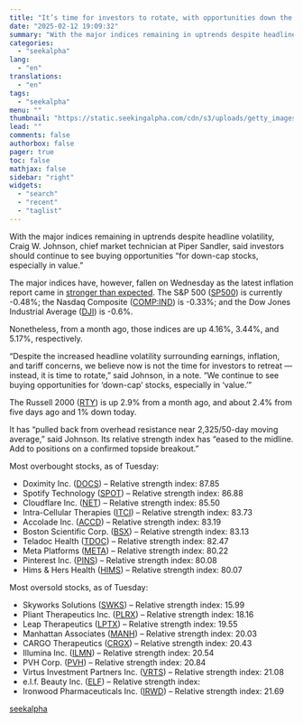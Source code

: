 ```yaml
---
title: "It’s time for investors to rotate, with opportunities down the market cap – Piper Sandler"
date: "2025-02-12 19:09:32"
summary: "With the major indices remaining in uptrends despite headline volatility, Craig W. Johnson, chief market technician at Piper Sandler, said investors should continue to see buying opportunities “for down-cap stocks, especially in value.” The major indices have, however, fallen on Wednesday as the latest inflation report came in stronger than..."
categories:
  - "seekalpha"
lang:
  - "en"
translations:
  - "en"
tags:
  - "seekalpha"
menu: ""
thumbnail: "https://static.seekingalpha.com/cdn/s3/uploads/getty_images/1340690121/image_1340690121.jpg"
lead: ""
comments: false
authorbox: false
pager: true
toc: false
mathjax: false
sidebar: "right"
widgets:
  - "search"
  - "recent"
  - "taglist"
---
```


With the major indices remaining in uptrends despite headline volatility, Craig W. Johnson, chief market technician at Piper Sandler, said investors should continue to see buying opportunities “for down-cap stocks, especially in value.”

The major indices have, however, fallen on Wednesday as the latest inflation report came in [stronger than expected](https://seekingalpha.com/news/4406639-sp500-nasdaq-dow-jones-outlook-stock-market-cpi). The S&P 500 ([SP500](https://seekingalpha.com/symbol/SP500 "S&P 500 Index")) is currently -0.48%; the Nasdaq Composite ([COMP:IND](https://seekingalpha.com/symbol/COMP:IND "NASDAQ Composite Index")) is -0.33%; and the Dow Jones Industrial Average ([DJI](https://seekingalpha.com/symbol/DJI "Dow Jones Industrial Average Index")) is -0.6%.

Nonetheless, from a month ago, those indices are up 4.16%, 3.44%, and 5.17%, respectively.

“Despite the increased headline volatility surrounding earnings, inflation, and tariff concerns, we believe now is not the time for investors to retreat — instead, it is time to rotate,” said Johnson, in a note. “We continue to see buying opportunities for ‘down-cap’ stocks, especially in ‘value.’”

The Russell 2000 ([RTY](https://seekingalpha.com/symbol/RTY "Russell 2000 Index")) is up 2.9% from a month ago, and about 2.4% from five days ago and 1% down today.

It has “pulled back from overhead resistance near 2,325/50-day moving average,” said Johnson. Its relative strength index has “eased to the midline. Add to positions on a confirmed topside breakout.”

Most overbought stocks, as of Tuesday:

* Doximity Inc. ([DOCS](https://seekingalpha.com/symbol/DOCS "Doximity, Inc.")) – Relative strength index: 87.85
* Spotify Technology ([SPOT](https://seekingalpha.com/symbol/SPOT "Spotify Technology S.A.")) – Relative strength index: 86.88
* Cloudflare Inc. ([NET](https://seekingalpha.com/symbol/NET "Cloudflare, Inc.")) – Relative strength index: 85.50
* Intra-Cellular Therapies ([ITCI](https://seekingalpha.com/symbol/ITCI "Intra-Cellular Therapies, Inc.")) – Relative strength index: 83.73
* Accolade Inc. ([ACCD](https://seekingalpha.com/symbol/ACCD "Accolade, Inc.")) – Relative strength index: 83.19
* Boston Scientific Corp. ([BSX](https://seekingalpha.com/symbol/BSX "Boston Scientific Corporation")) – Relative strength index: 83.13
* Teladoc Health ([TDOC](https://seekingalpha.com/symbol/TDOC "Teladoc Health, Inc.")) – Relative strength index: 82.47
* Meta Platforms ([META](https://seekingalpha.com/symbol/META "Meta Platforms, Inc.")) – Relative strength index: 80.22
* Pinterest Inc. ([PINS](https://seekingalpha.com/symbol/PINS "Pinterest, Inc.")) – Relative strength index: 80.08
* Hims & Hers Health ([HIMS](https://seekingalpha.com/symbol/HIMS "Hims & Hers Health, Inc.")) – Relative strength index: 80.07

Most oversold stocks, as of Tuesday:

* Skyworks Solutions ([SWKS](https://seekingalpha.com/symbol/SWKS "Skyworks Solutions, Inc.")) – Relative strength index: 15.99
* Pliant Therapeutics Inc. ([PLRX](https://seekingalpha.com/symbol/PLRX "Pliant Therapeutics, Inc.")) – Relative strength index: 18.16
* Leap Therapeutics ([LPTX](https://seekingalpha.com/symbol/LPTX "Leap Therapeutics, Inc.")) – Relative strength index: 19.55
* Manhattan Associates ([MANH](https://seekingalpha.com/symbol/MANH "Manhattan Associates, Inc.")) – Relative strength index: 20.03
* CARGO Therapeutics ([CRGX](https://seekingalpha.com/symbol/CRGX "CARGO Therapeutics, Inc.")) – Relative strength index: 20.43
* Illumina Inc. ([ILMN](https://seekingalpha.com/symbol/ILMN "Illumina, Inc.")) – Relative strength index: 20.54
* PVH Corp. ([PVH](https://seekingalpha.com/symbol/PVH "PVH Corp.")) – Relative strength index: 20.84
* Virtus Investment Partners Inc. ([VRTS](https://seekingalpha.com/symbol/VRTS "Virtus Investment Partners, Inc.")) – Relative strength index: 21.08
* e.l.f. Beauty Inc. ([ELF](https://seekingalpha.com/symbol/ELF "e.l.f. Beauty, Inc.")) – Relative strength index:
* Ironwood Pharmaceuticals Inc. ([IRWD](https://seekingalpha.com/symbol/IRWD "Ironwood Pharmaceuticals, Inc.")) – Relative strength index: 21.69

[seekalpha](https://seekingalpha.com/news/4406935-it-s-time-for-investors-to-rotate-with-opportunities-down-the-market-cap-piper-sandler)
